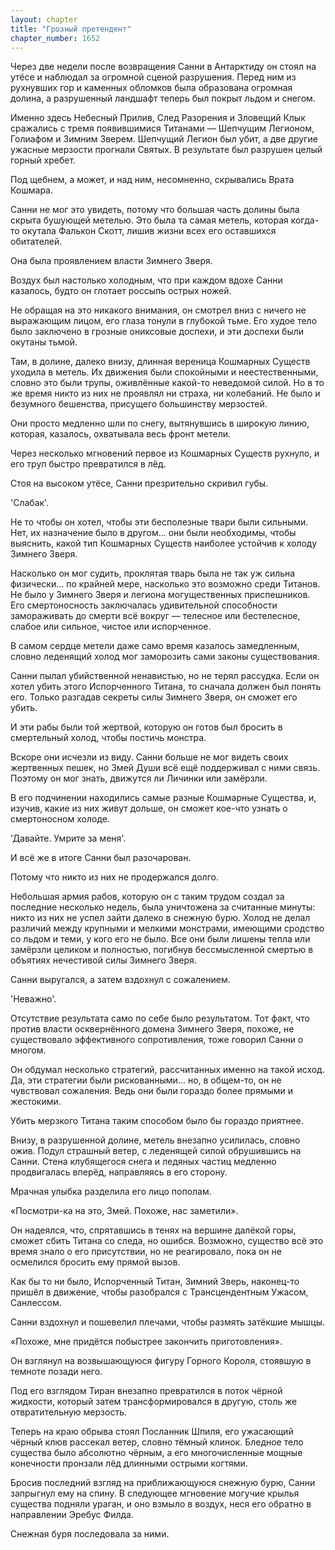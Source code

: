 ```yaml
---
layout: chapter
title: "Грозный претендент"
chapter_number: 1652
---
```




Через две недели после возвращения Санни в Антарктиду он стоял на утёсе и наблюдал за огромной сценой разрушения. Перед ним из рухнувших гор и каменных обломков была образована огромная долина, а разрушенный ландшафт теперь был покрыт льдом и снегом.

Именно здесь Небесный Прилив, След Разорения и Зловещий Клык сражались с тремя появившимися Титанами — Шепчущим Легионом, Голиафом и Зимним Зверем. Шепчущий Легион был убит, а две другие ужасные мерзости прогнали Святых. В результате был разрушен целый горный хребет.

Под щебнем, а может, и над ним, несомненно, скрывались Врата Кошмара.

Санни не мог это увидеть, потому что большая часть долины была скрыта бушующей метелью. Это была та самая метель, которая когда-то окутала Фалькон Скотт, лишив жизни всех его оставшихся обитателей.

Она была проявлением власти Зимнего Зверя.

Воздух был настолько холодным, что при каждом вдохе Санни казалось, будто он глотает россыпь острых ножей.

Не обращая на это никакого внимания, он смотрел вниз с ничего не выражающим лицом, его глаза тонули в глубокой тьме. Его худое тело было заключено в грозные ониксовые доспехи, и эти доспехи были окутаны тьмой.

Там, в долине, далеко внизу, длинная вереница Кошмарных Существ уходила в метель. Их движения были спокойными и неестественными, словно это были трупы, оживлённые какой-то неведомой силой. Но в то же время никто из них не проявлял ни страха, ни колебаний. Не было и безумного бешенства, присущего большинству мерзостей.

Они просто медленно шли по снегу, вытянувшись в широкую линию, которая, казалось, охватывала весь фронт метели.

Через несколько мгновений первое из Кошмарных Существ рухнуло, и его труп быстро превратился в лёд.

Стоя на высоком утёсе, Санни презрительно скривил губы.

'Слабак'.

Не то чтобы он хотел, чтобы эти бесполезные твари были сильными. Нет, их назначение было в другом… они были необходимы, чтобы выяснить, какой тип Кошмарных Существ наиболее устойчив к холоду Зимнего Зверя.

Насколько он мог судить, проклятая тварь была не так уж сильна физически... по крайней мере, насколько это возможно среди Титанов. Не было у Зимнего Зверя и легиона могущественных приспешников. Его смертоносность заключалась удивительной способности замораживать до смерти всё вокруг — телесное или бестелесное, слабое или сильное, чистое или испорченное.

В самом сердце метели даже само время казалось замедленным, словно леденящий холод мог заморозить сами законы существования.

Санни пылал убийственной ненавистью, но не терял рассудка. Если он хотел убить этого Испорченного Титана, то сначала должен был понять его. Только разгадав секреты силы Зимнего Зверя, он сможет его убить.

И эти рабы были той жертвой, которую он готов был бросить в смертельный холод, чтобы постичь монстра.

Вскоре они исчезли из виду. Санни больше не мог видеть своих жертвенных пешек, но Змей Души всё ещё поддерживал с ними связь. Поэтому он мог знать, движутся ли Личинки или замёрзли.

В его подчинении находились самые разные Кошмарные Существа, и, изучив, какие из них живут дольше, он сможет кое-что узнать о смертоносном холоде.

'Давайте. Умрите за меня'.

И всё же в итоге Санни был разочарован.

Потому что никто из них не продержался долго.

Небольшая армия рабов, которую он с таким трудом создал за последние несколько недель, была уничтожена за считанные минуты: никто из них не успел зайти далеко в снежную бурю. Холод не делал различий между крупными и мелкими монстрами, имеющими сродство со льдом и теми, у кого его не было. Все они были лишены тепла или замёрзли целиком и полностью, погибнув бессмысленной смертью в объятиях нечестивой силы Зимнего Зверя.

Санни выругался, а затем вздохнул с сожалением.

'Неважно'.

Отсутствие результата само по себе было результатом. Тот факт, что против власти осквернённого домена Зимнего Зверя, похоже, не существовало эффективного сопротивления, тоже говорил Санни о многом.

Он обдумал несколько стратегий, рассчитанных именно на такой исход. Да, эти стратегии были рискованными... но, в общем-то, он не чувствовал сожаления. Ведь они были гораздо более прямыми и жестокими.

Убить мерзкого Титана таким способом было бы гораздо приятнее.

Внизу, в разрушенной долине, метель внезапно усилилась, словно ожив. Подул страшный ветер, с леденящей силой обрушившись на Санни. Стена клубящегося снега и ледяных частиц медленно продвигалась вперёд, направляясь в его сторону.

Мрачная улыбка разделила его лицо пополам.

«Посмотри-ка на это, Змей. Похоже, нас заметили».

Он надеялся, что, спрятавшись в тенях на вершине далёкой горы, сможет сбить Титана со следа, но ошибся. Возможно, существо всё это время знало о его присутствии, но не реагировало, пока он не осмелился бросить ему прямой вызов.

Как бы то ни было, Испорченный Титан, Зимний Зверь, наконец-то пришёл в движение, чтобы разобрался с Трансцендентным Ужасом, Санлессом.

Санни вздохнул и пошевелил плечами, чтобы размять затёкшие мышцы.

«Похоже, мне придётся побыстрее закончить приготовления».

Он взглянул на возвышающуюся фигуру Горного Короля, стоявшую в темноте позади него.

Под его взглядом Тиран внезапно превратился в поток чёрной жидкости, который затем трансформировался в другую, столь же отвратительную мерзость.

Теперь на краю обрыва стоял Посланник Шпиля, его ужасающий чёрный клюв рассекал ветер, словно тёмный клинок. Бледное тело существа было абсолютно чёрным, а его многочисленные мощные конечности пронзали лёд длинными острыми когтями.

Бросив последний взгляд на приближающуюся снежную бурю, Санни запрыгнул ему на спину. В следующее мгновение могучие крылья существа подняли ураган, и оно взмыло в воздух, неся его обратно в направлении Эребус Филда.

Снежная буря последовала за ними.

